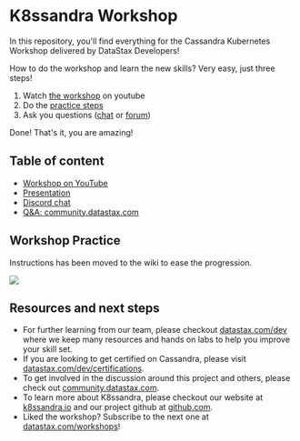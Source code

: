 <h1><a class="anchor" aria-hidden="true" id="k8ssandra-workshop"> </a>K8ssandra Workshop</h1>
<p>In this repository, you'll find everything for the Cassandra Kubernetes Workshop delivered by DataStax Developers!</p>
<p>How to do the workshop and learn the new skills? Very easy, just three steps!</p>
<ol>
<li>Watch <a href="https://youtu.be/GddqfK8JubA" target="_blank">the workshop</a> on youtube</li>
<li>Do the <a href="https://github.com/datastaxdevs/k8ssandra-workshop/wiki" target="_blank">practice steps</a></li>
<li>Ask you questions (<a href="https://bit.ly/cassandra-workshop" target="_blank">chat</a> or <a href="https://community.datastax.com">forum</a>)</li>
</ol>
<p>Done! That's it, you are amazing!</p>
<h2><a class="anchor" aria-hidden="true" id="table-of-content"> </a>Table of content</h2>
<ul>
<li><a href="https://youtu.be/GddqfK8JubA" target="_blank">Workshop on YouTube</a></li>
<li><a href="https://github.com/datastaxdevs/k8ssandra-workshop/raw/main/K8ssandra%20Workshop%20Feb%202021.pdf" target="_blank">Presentation</a></li>
<li><a href="https://bit.ly/cassandra-workshop" target="_blank">Discord chat</a></li>
<li><a href="https://community.datastax.com" target="_blank">Q&amp;A: community.datastax.com</a></li>
</ul>
<h2><a class="anchor" aria-hidden="true" id="workshop-practice"> </a>Workshop Practice</h2>
<p>Instructions has been moved to the wiki to ease the progression.</p>
<p align="left">
<a href="https://github.com/datastaxdevs/k8ssandra-workshop/wiki" target="_blank">
 <img src="https://dabuttonfactory.com/button.png?t=Open+labs+in+wiki&f=Roboto-Bold&ts=26&tc=fff&hp=45&vp=20&c=11&bgt=unicolored&bgc=15d798" />
</a>
</p>
<h2><a class="anchor" aria-hidden="true" id="resources-and-next-steps"> </a>Resources and next steps</h2>
<ul>
<li>For further learning from our team, please checkout <a href="https://datastax.com/dev" target="_blank">datastax.com/dev</a> where we keep many resources and hands on labs to help you improve your skill set.</li>
<li>If you are looking to get certified on Cassandra, please visit <a href="https://datastax.com/dev/certifications" target="_blank">datastax.com/dev/certifications</a>.</li>
<li>To get involved in the discussion around this project and others, please check out <a href="https://community.datastax.com" target="_blank">community.datastax.com</a>.</li>
<li>To learn more about K8ssandra, please checkout our website at <a href="https://k8ssandra.io" target="_blank">k8ssandra.io</a> and our project github at <a href="https://github.com/k8ssandra/k8ssandra">github.com</a>.</li>
<li>Liked the workshop? Subscribe to the next one at <a href="https://datastax.com/workshops" target="_blank">datastax.com/workshops</a>!</li>
</ul>
